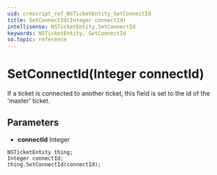 ```yaml
---
uid: crmscript_ref_NSTicketEntity_SetConnectId
title: SetConnectId(Integer connectId)
intellisense: NSTicketEntity.SetConnectId
keywords: NSTicketEntity, GetConnectId
so.topic: reference
---
```


# SetConnectId(Integer connectId)

If a ticket is connected to another ticket, this field is set to the id of the &apos;master&apos; ticket.

## Parameters

* **connectId** Integer

```crmscript
NSTicketEntity thing;
Integer connectId;
thing.SetConnectId(connectId);
```

